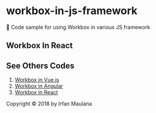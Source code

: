 # workbox-in-js-framework
🍳 Code sample for using Workbox in various JS framework

## Workbox In React


## See Others Codes

1. [Workbox in Vue.js](https://github.com/mazipan/workbox-in-js-framework/tree/workbox-in-vuejs)
1. [Workbox in Angular](https://github.com/mazipan/workbox-in-js-framework/tree/workbox-in-angular)
1. [Workbox in React](https://github.com/mazipan/workbox-in-js-framework/tree/workbox-in-react)

Copyright © 2018 by Irfan Maulana
